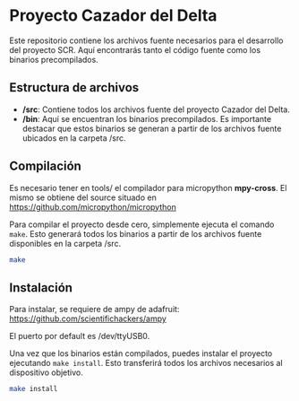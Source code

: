 
# Proyecto Cazador del Delta

Este repositorio contiene los archivos fuente necesarios para el desarrollo del proyecto SCR. Aquí encontrarás tanto el código fuente como los binarios precompilados.

## Estructura de archivos

- **/src**: Contiene todos los archivos fuente del proyecto Cazador del Delta.
- **/bin**: Aquí se encuentran los binarios precompilados. Es importante destacar que estos binarios se generan a partir de los archivos fuente ubicados en la carpeta /src.
  
## Compilación

Es necesario tener en tools/ el compilador para micropython **mpy-cross**. El mismo se obtiene del source situado en https://github.com/micropython/micropython
 
Para compilar el proyecto desde cero, simplemente ejecuta el comando `make`. Esto generará todos los binarios a partir de los archivos fuente disponibles en la carpeta /src.
 
```bash
make
```

## Instalación

Para instalar, se requiere de ampy de adafruit: https://github.com/scientifichackers/ampy

El puerto por default es /dev/ttyUSB0.

Una vez que los binarios están compilados, puedes instalar el proyecto ejecutando `make install`. Esto transferirá todos los archivos necesarios al dispositivo objetivo.

```bash
make install
```


